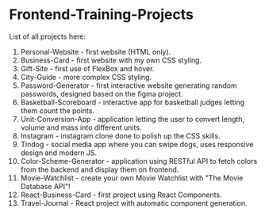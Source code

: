 # Frontend-Training-Projects

List of all projects here:

1. Personal-Website - first website (HTML only).
2. Business-Card - first website with my own CSS styling.
3. Gift-Site - first use of FlexBox and hover.
4. City-Guide - more complex CSS styling.
5. Password-Generator - first interactive website generating random passwords, designed based on the figma project.
6. Basketball-Scoreboard - interactive app for basketball judges letting them count the points.
7. Unit-Conversion-App - application letting the user to convert length, volume and mass into different units.
8. Instagram - instagram clone done to polish up the CSS skills.
9. Tindog - social media app where you can swipe dogs, uses responsive design and modern JS.
10. Color-Scheme-Generator - application using RESTful API to fetch colors from the backend and display them on frontend.
11. Movie-Watchlist - create your own Movie Watchlist with "The Movie Database API"!
12. React-Business-Card - first project using React Components.
13. Travel-Journal - React project with automatic component generation.
